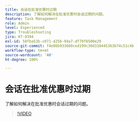 ```yaml
---
title: 会话在批准优惠时过期
description: 了解如何解决在批准优惠时会话过期的问题。
feature: Task Management
role: Admin
level: Experienced
type: Troubleshooting
jira: KT-8394
exl-id: 58fba53b-c071-4256-94a7-df79f6500e29
source-git-commit: f4e86b933660ced199c30d318445363b74c51c4b
workflow-type: tm+mt
source-wordcount: '40'
ht-degree: 100%

---
```


# 会话在批准优惠时过期

了解如何解决在批准优惠时会话过期的问题。

>[!VIDEO](https://video.tv.adobe.com/v/335898?quality=12&learn=on)
